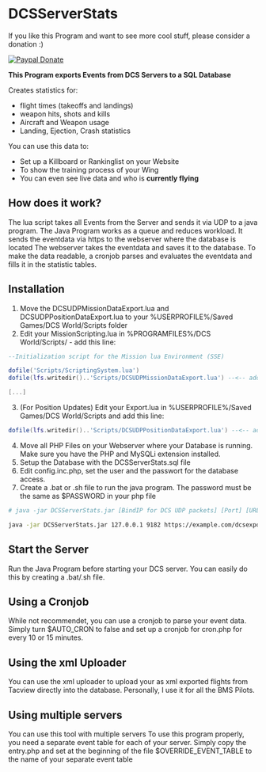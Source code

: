 # DCSServerStats

If you like this Program and want to see more cool stuff, please consider a donation :)

[![Paypal Donate](https://www.paypalobjects.com/en_US/DE/i/btn/btn_donateCC_LG.gif)](https://www.paypal.com/cgi-bin/webscr?cmd=_s-xclick&hosted_button_id=AM7K6U4ELAFBA)


**This Program exports Events from DCS Servers to a SQL Database**

Creates statistics for:
- flight times (takeoffs and landings)
- weapon hits, shots and kills
- Aircraft and Weapon usage
- Landing, Ejection, Crash statistics

You can use this data to:
- Set up a Killboard or Rankinglist on your Website
- To show the training process of your Wing
- You can even see live data and who is **currently flying**


## How does it work?

The lua script takes all Events from the Server and sends it via UDP to a java program.
The Java Program works as a queue and reduces workload. It sends the eventdata via https to the webserver where the database is located
The webserver takes the eventdata and saves it to the database.
To make the data readable, a cronjob parses and evaluates the eventdata and fills it in the statistic tables.


## Installation
1. Move the DCSUDPMissionDataExport.lua and DCSUDPPositionDataExport.lua to your %USERPROFILE%/Saved Games/DCS World/Scripts folder
2. Edit your MissionScripting.lua in %PROGRAMFILES%/DCS World/Scripts/ - add this line:
```lua
--Initialization script for the Mission lua Environment (SSE)

dofile('Scripts/ScriptingSystem.lua')
dofile(lfs.writedir()..'Scripts/DCSUDPMissionDataExport.lua') --<-- add this line

[...]
```

3. (For Position Updates) Edit your Export.lua in %USERPROFILE%/Saved Games/DCS World/Scripts and add this line:
```lua
dofile(lfs.writedir()..'Scripts/DCSUDPPositionDataExport.lua') --<-- add this line
```

4. Move all PHP Files on your Webserver where your Database is running. Make sure you have the PHP and MySQLi extension installed.
5. Setup the Database with the DCSServerStats.sql file
6. Edit config.inc.php, set the user and the passwort for the database access.
7. Create a .bat or .sh file to run the java program. The password must be the same as $PASSWORD in your php file
```sh
# java -jar DCSServerStats.jar [BindIP for DCS UDP packets] [Port] [URL to entry.php] [password] 

java -jar DCSServerStats.jar 127.0.0.1 9182 https://example.com/dcsexport/entry.php secretpassword
```

## Start the Server
Run the Java Program before starting your DCS server. You can easily do this by creating a .bat/.sh file.

## Using a Cronjob
While not recommendet, you can use a cronjob to parse your event data. Simply turn $AUTO_CRON to false and set up a cronjob for cron.php for every 10 or 15 minutes.

## Using the xml Uploader
You can use the xml uploader to upload your as xml exported flights from Tacview directly into the database. Personally, I use it for all the BMS Pilots. 

## Using multiple servers
You can use this tool with multiple servers
To use this program properly, you need a separate event table for each of your server.
Simply copy the entry.php and set at the beginning of the file $OVERRIDE_EVENT_TABLE to the name of your separate event table
